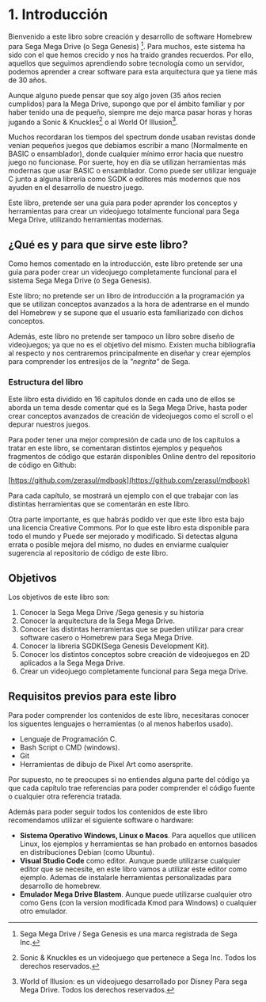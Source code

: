 # 1. Introducción

Bienvenido a este libro sobre creación y desarrollo de software Homebrew para Sega Mega Drive (o Sega Genesis) [^1]. Para muchos, este sistema ha sido con el que hemos crecido y nos ha traido grandes recuerdos. Por ello, aquellos que seguimos aprendiendo sobre tecnología como un servidor, podemos aprender a crear software para esta arquitectura que ya tiene más de 30 años.

Aunque alguno puede pensar que soy algo joven (35 años recien cumplidos) para la Mega Drive, supongo que por el ámbito familiar y por haber tenido una de pequeño, siempre me dejo marca pasar horas y horas jugando a Sonic & Knuckles[^2] o al World Of Illusion[^3].

Muchos recordaran los tiempos del spectrum donde usaban revistas donde venian pequeños juegos que debiamos escribir a mano (Normalmente en BASIC o ensamblador), donde cualquier mínimo error hacia que nuestro juego no funcionase. Por suerte, hoy en día se utilizan herramientas más modernas que usar BASIC o ensamblador. Como puede ser utilizar lenguaje C junto a alguna librería como SGDK o editores más modernos que nos ayuden en el desarrollo de nuestro juego.

Este libro, pretende ser una guia para poder aprender los conceptos y herramientas para crear un videojuego totalmente funcional para Sega Mega Drive, utilizando herramientas modernas.

[^1]: Sega Mega Drive / Sega Genesis es una marca registrada de Sega Inc.

[^2]: Sonic & Knuckles es un videojuego que pertenece a Sega Inc. Todos los derechos reservados.

[^3]: World of Illusion: es un videojuego desarrollado por Disney Para sega Mega Drive. Todos los derechos reservados.

## ¿Qué es y para que sirve este libro?

Como hemos comentado en la introducción, este libro pretende ser una guia para poder crear un videojuego completamente funcional para el sistema Sega Mega Drive (o Sega Genesis).

Este libro; no pretende ser un libro de introducción a la programación ya que se utilizan conceptos avanzados a la hora de adentrarse en el mundo del Homebrew y se supone que el usuario esta familiarizado con dichos conceptos.

Además, este libro no pretende ser tampoco un libro sobre diseño de videojuegos; ya que no es el objetivo del mismo. Existen mucha bibliografia al respecto y nos centraremos principalmente en diseñar y crear ejemplos para comprender los entresijos de la _"negrita"_ de Sega.

### Estructura del libro

Este libro esta dividido en 16 capitulos donde en cada uno de ellos se aborda un tema desde comentar qué es la Sega Mega Drive, hasta poder crear conceptos avanzados de creación de videojuegos como el scroll o el depurar nuestros juegos.

Para poder tener una mejor compresión de cada uno de los capítulos a tratar en este libro, se comentaran distintos ejemplos y pequeños fragmentos de código que estarán disponibles Online dentro del repositorio de código en Github:

[https://github.com/zerasul/mdbook](https://github.com/zerasul/mdbook)

Para cada capítulo, se mostrará un ejemplo con el que trabajar con las distintas herramientas que se comentarán en este libro.

Otra parte importante, es que habrás podido ver que este libro esta bajo una licencia Creative Commons. Por lo que este libro esta disponible para todo el mundo y Puede ser mejorado y modificado. Si detectas alguna errata o posible mejora del mismo, no dudes en enviarme cualquier sugerencia al repositorio de código de este libro.

## Objetivos

Los objetivos de este libro son:

1. Conocer la Sega Mega Drive /Sega genesis y su historia
2. Conocer la arquitectura de la Sega Mega Drive.
3. Conocer las distintas herramientas que se pueden utilizar para crear software casero o Homebrew para Sega Mega Drive.
4. Conocer la libreria SGDK(Sega Genesis Development Kit).
5. Conocer los distintos conceptos sobre creación de videojuegos en 2D aplicados a la Sega Mega Drive.
6. Crear un videojuego completamente funcional para Sega mega Drive.

## Requisitos previos para este libro

Para poder comprender los contenidos de este libro, necesitaras conocer los siguentes lenguajes o herramientas (o al menos haberlos usado).

* Lenguaje de Programación C.
* Bash Script o CMD (windows).
* Git
* Herramientas de dibujo de Pixel Art como asersprite.

Por supuesto, no te preocupes si no entiendes alguna parte del código ya que cada capítulo trae referencias para poder comprender el código fuente o cualquier otra referencia tratada.

Además para poder seguir todos los contenidos de este libro recomendamos utilizar el siguiente software o hardware:

* **Sistema Operativo Windows, Linux o Macos**. Para aquellos que utilicen Linux, los ejemplos y herramientas se han probado en entornos basados en distribuciones Debian (como Ubuntu).
* **Visual Studio Code** como editor. Aunque puede utilizarse cualquier editor que se necesite, en este libro vamos a utilizar este editor como ejemplo. Ademas de instalarle herramientas personalizadas para desarrollo de homebrew.
* **Emulador Mega Drive Blastem**. Aunque puede utilizarse cualquier otro como Gens (con la version modificada Kmod para Windows) o cualquier otro emulador.
